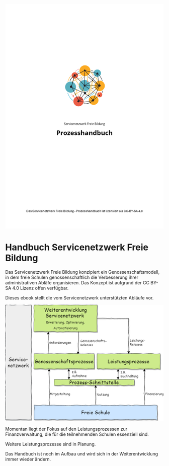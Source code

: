 <img class="replacement-image" src="book-assets/titel.png"/>

# Handbuch Servicenetzwerk Freie Bildung

Das Servicenetzwerk Freie Bildung konzipiert ein Genossenschaftsmodell, in dem freie Schulen genossenschaftlich die Verbesserung ihrer administrativen Abläfe organisieren. Das Konzept ist aufgrund der CC BY-SA 4.0 Lizenz offen verfügbar.

Dieses ebook stellt die vom Servicenetzwerk unterstützten Abläufe vor.

![Gliederung der Services](book-assets/gliederung.png)

Momentan liegt der Fokus auf den Leistungsprozessen zur Finanzverwaltung, die für die teilnehmenden Schulen essenziell sind.

Weitere Leistungsprozesse sind in Planung.

Das Handbuch ist noch im Aufbau und wird sich in der Weiterentwicklung immer wieder ändern.



